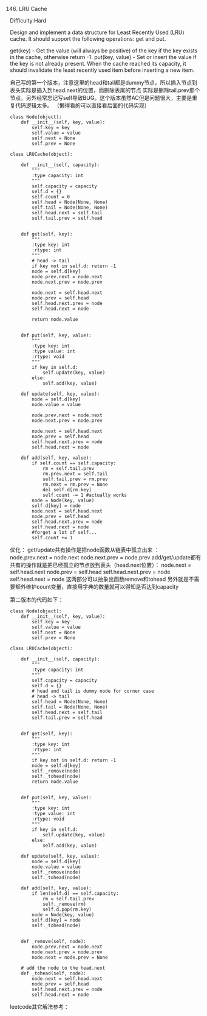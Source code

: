 146. LRU Cache

Difficulty:Hard

Design and implement a data structure for Least Recently Used (LRU) cache. It should support the following operations: get and put.

get(key) - Get the value (will always be positive) of the key if the key exists in the cache, otherwise return -1.
put(key, value) - Set or insert the value if the key is not already present. When the cache reached its capacity, it should invalidate the least recently used item before inserting a new item.

自己写的第一个版本，注意这里的head和tail都是dummy节点，所以插入节点到表头实际是插入到head.next的位置，而删除表尾的节点
实际是删除tail.prev那个节点。另外经常忘记写self导致BUG。这个版本虽然AC但是问题很大，主要是重复代码逻辑太多。
（懒得看的可以直接看后面的代码实现）
```
class Node(object):
    def __init__(self, key, value):
        self.key = key
        self.value = value
        self.next = None
        self.prev = None

class LRUCache(object):

    def __init__(self, capacity):
        """
        :type capacity: int
        """
        self.capacity = capacity
        self.d = {}
        self.count = 0
        self.head = Node(None, None)
        self.tail = Node(None, None)
        self.head.next = self.tail
        self.tail.prev = self.head


    def get(self, key):
        """
        :type key: int
        :rtype: int
        """
        # head -> tail
        if key not in self.d: return -1
        node = self.d[key]
        node.prev.next = node.next
        node.next.prev = node.prev

        node.next = self.head.next
        node.prev = self.head
        self.head.next.prev = node
        self.head.next = node

        return node.value


    def put(self, key, value):
        """
        :type key: int
        :type value: int
        :rtype: void
        """
        if key in self.d:
            self.update(key, value)
        else:
            self.add(key, value)

    def update(self, key, value):
        node = self.d[key]
        node.value = value

        node.prev.next = node.next
        node.next.prev = node.prev

        node.next = self.head.next
        node.prev = self.head
        self.head.next.prev = node
        self.head.next = node  

    def add(self, key, value):
        if self.count == self.capacity:
            rm = self.tail.prev
            rm.prev.next = self.tail
            self.tail.prev = rm.prev
            rm.next = rm.prev = None
            del self.d[rm.key]
            self.count -= 1 #actually works
        node = Node(key, value)
        self.d[key] = node
        node.next = self.head.next
        node.prev = self.head
        self.head.next.prev = node
        self.head.next = node
        #forget a lot of self...
        self.count += 1
```

优化：
get/update共有操作是把node函数从链表中孤立出来 ：       
node.prev.next = node.next
node.next.prev = node.prev
add/get/update都有共有的操作就是把已经孤立的节点放到表头（head.next位置）：
node.next = self.head.next
node.prev = self.head
self.head.next.prev = node
self.head.next = node
这两部分可以抽象出函数remove和tohead
另外就是不需要额外维护count变量，直接用字典的数量就可以得知是否达到capacity

第二版本的代码如下：
```
class Node(object):
    def __init__(self, key, value):
        self.key = key
        self.value = value
        self.next = None
        self.prev = None

class LRUCache(object):

    def __init__(self, capacity):
        """
        :type capacity: int
        """
        self.capacity = capacity
        self.d = {}
        # head and tail is dummy node for corner case
        # head -> tail
        self.head = Node(None, None)
        self.tail = Node(None, None)
        self.head.next = self.tail
        self.tail.prev = self.head


    def get(self, key):
        """
        :type key: int
        :rtype: int
        """
        if key not in self.d: return -1
        node = self.d[key]
        self._remove(node)   
        self._tohead(node)
        return node.value


    def put(self, key, value):
        """
        :type key: int
        :type value: int
        :rtype: void
        """
        if key in self.d:
            self.update(key, value)            
        else:
            self.add(key, value)

    def update(self, key, value):
        node = self.d[key]
        node.value = value    
        self._remove(node)   
        self._tohead(node)

    def add(self, key, value):
        if len(self.d) == self.capacity:
            rm = self.tail.prev
            self._remove(rm)
            self.d.pop(rm.key)
        node = Node(key, value)
        self.d[key] = node
        self._tohead(node)


    def _remove(self, node):
        node.prev.next = node.next
        node.next.prev = node.prev
        node.next = node.prev = None

    # add the node to the head.next
    def _tohead(self, node):
        node.next = self.head.next
        node.prev = self.head
        self.head.next.prev = node
        self.head.next = node
```

leetcode其它解法参考：
